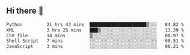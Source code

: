 ## Hi there 👋

<!--
**alihaqberdi/alihaqberdi** is a ✨ _special_ ✨ repository because its `README.md` (this file) appears on your GitHub profile.

Here are some ideas to get you started:

- 🔭 I’m currently working on ...
- 🌱 I’m currently learning ...
- 👯 I’m looking to collaborate on ...
- 🤔 I’m looking for help with ...
- 💬 Ask me about ...
- 📫 How to reach me: ...
- 😄 Pronouns: ...
- ⚡ Fun fact: ...
-->

<!--START_SECTION:waka-->

```txt
Python         21 hrs 43 mins  █████████████████████▒░░░   84.82 %
XML            3 hrs 25 mins   ███▒░░░░░░░░░░░░░░░░░░░░░   13.39 %
CSV file       14 mins         ▒░░░░░░░░░░░░░░░░░░░░░░░░   00.97 %
Shell Script   7 mins          ░░░░░░░░░░░░░░░░░░░░░░░░░   00.51 %
JavaScript     3 mins          ░░░░░░░░░░░░░░░░░░░░░░░░░   00.21 %
```

<!--END_SECTION:waka-->
